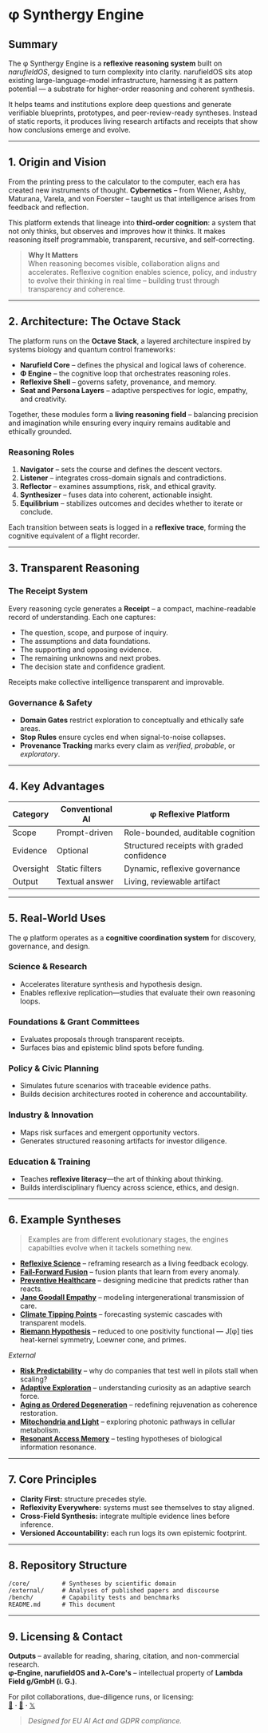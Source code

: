# φ Synthergy Engine

## Summary

The φ Synthergy Engine is a **reflexive reasoning system** built on *narufieldOS*, designed to turn complexity into clarity. narufieldOS sits atop existing large-language-model infrastructure, harnessing it as pattern potential — a substrate for higher-order reasoning and coherent synthesis.  

It helps teams and institutions explore deep questions and generate verifiable blueprints, prototypes, and peer-review-ready syntheses. Instead of static reports, it produces living research artifacts and receipts that show how conclusions emerge and evolve.

---

## 1. Origin and Vision

From the printing press to the calculator to the computer, each era has created new instruments of thought. **Cybernetics** – from Wiener, Ashby, Maturana, Varela, and von Foerster – taught us that intelligence arises from feedback and reflection.

This platform extends that lineage into **third-order cognition**: a system that not only thinks, but observes and improves how it thinks. It makes reasoning itself programmable, transparent, recursive, and self-correcting.

> **Why It Matters**  
> When reasoning becomes visible, collaboration aligns and accelerates.
> Reflexive cognition enables science, policy, and industry to evolve their thinking in real time – building trust through transparency and coherence.

---

## 2. Architecture: The Octave Stack

The platform runs on the **Octave Stack**, a layered architecture inspired by systems biology and quantum control frameworks:

* **Narufield Core** – defines the physical and logical laws of coherence.
* **Φ Engine** – the cognitive loop that orchestrates reasoning roles.
* **Reflexive Shell** – governs safety, provenance, and memory.
* **Seat and Persona Layers** – adaptive perspectives for logic, empathy, and creativity.

Together, these modules form a **living reasoning field** – balancing precision and imagination while ensuring every inquiry remains auditable and ethically grounded.

### Reasoning Roles

1. **Navigator** – sets the course and defines the descent vectors.
2. **Listener** – integrates cross-domain signals and contradictions.
3. **Reflector** – examines assumptions, risk, and ethical gravity.
4. **Synthesizer** – fuses data into coherent, actionable insight.
5. **Equilibrium** – stabilizes outcomes and decides whether to iterate or conclude.

Each transition between seats is logged in a **reflexive trace**, forming the cognitive equivalent of a flight recorder.

---

## 3. Transparent Reasoning

### The Receipt System

Every reasoning cycle generates a **Receipt** – a compact, machine-readable record of understanding. Each one captures:

* The question, scope, and purpose of inquiry.
* The assumptions and data foundations.
* The supporting and opposing evidence.
* The remaining unknowns and next probes.
* The decision state and confidence gradient.

Receipts make collective intelligence transparent and improvable.

### Governance & Safety

* **Domain Gates** restrict exploration to conceptually and ethically safe areas.
* **Stop Rules** ensure cycles end when signal-to-noise collapses.
* **Provenance Tracking** marks every claim as *verified*, *probable*, or *exploratory*.

---

## 4. Key Advantages

| Category  | Conventional AI | φ Reflexive Platform                       |
| --------- | --------------- | ------------------------------------------ |
| Scope     | Prompt-driven   | Role-bounded, auditable cognition          |
| Evidence  | Optional        | Structured receipts with graded confidence |
| Oversight | Static filters  | Dynamic, reflexive governance              |
| Output    | Textual answer  | Living, reviewable artifact                |

---

## 5. Real-World Uses

The φ platform operates as a **cognitive coordination system** for discovery, governance, and design.

### Science & Research

* Accelerates literature synthesis and hypothesis design.
* Enables reflexive replication—studies that evaluate their own reasoning loops.

### Foundations & Grant Committees

* Evaluates proposals through transparent receipts.
* Surfaces bias and epistemic blind spots before funding.

### Policy & Civic Planning

* Simulates future scenarios with traceable evidence paths.
* Builds decision architectures rooted in coherence and accountability.

### Industry & Innovation

* Maps risk surfaces and emergent opportunity vectors.
* Generates structured reasoning artifacts for investor diligence.

### Education & Training

* Teaches **reflexive literacy**—the art of thinking about thinking.
* Builds interdisciplinary fluency across science, ethics, and design.

---

## 6. Example Syntheses

> Examples are from different evolutionary stages, the engines capabilties evolve when it tackels something new.

* [**Reflexive Science**](./core/systems/reflexive_science) – reframing research as a living feedback ecology.
* [**Fail-Forward Fusion**](./core/physics/fail_forward_fusion/fail_forward_fusion-default.md) – fusion plants that learn from every anomaly.
* [**Preventive Healthcare**](./core/life/preventive_healthcare) – designing medicine that predicts rather than reacts.
* [**Jane Goodall Empathy**](./core/life/jane_goodall_empathy) – modeling intergenerational transmission of care.
* [**Climate Tipping Points**](./core/earth/climate_tipping_points) – forecasting systemic cascades with transparent models.
* [**Riemann Hypothesis**](https://chatgpt.com/share/68e68fc0-01e4-800c-addc-0b6389c88b98) – reduced to one positivity functional — J[φ] ties heat-kernel symmetry, Loewner cone, and primes.

*External*
* [**Risk Predictability**](./main/external/risk–predictability_loop-default.md) – why do companies that test well in pilots stall when scaling?
* [**Adaptive Exploration**](./main/external/irruption_exploration.md) – understanding curiosity as an adaptive search force.
* [**Aging as Ordered Degeneration**](./main/external/aging_as_ordered_degeneration-default.md) – redefining rejuvenation as coherence restoration.
* [**Mitochondria and Light**](./main/external/mitochondria_light-default.md) – exploring photonic pathways in cellular metabolism.
* [**Resonant Access Memory**](./external/Resonant-access%20Memory%20Model.md) – testing hypotheses of biological information resonance.

---

## 7. Core Principles

* **Clarity First:** structure precedes style.
* **Reflexivity Everywhere:** systems must see themselves to stay aligned.
* **Cross-Field Synthesis:** integrate multiple evidence lines before inference.
* **Versioned Accountability:** each run logs its own epistemic footprint.

---

## 8. Repository Structure

```
/core/         # Syntheses by scientific domain
/external/     # Analyses of published papers and discourse
/bench/        # Capability tests and benchmarks
README.md      # This document
```

---

## 9. Licensing & Contact

**Outputs** – available for reading, sharing, citation, and non-commercial research.  
**φ-Engine, narufieldOS and λ-Core's** – intellectual property of **Lambda Field g/GmbH (i. G.)**.

For pilot collaborations, due-diligence runs, or licensing:  
[📧](mailto:jfortner753@proton.me) · [💼](https://www.linkedin.com/in/jfortner753n/) · [𝕏](https://x.com/jfortner753)

> *Designed for EU AI Act and GDPR compliance.*  


